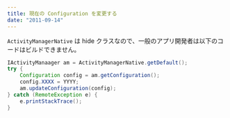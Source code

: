 ```yaml
---
title: 現在の Configuration を変更する
date: "2011-09-14"
---
```


`ActivityManagerNative` は hide クラスなので、一般のアプリ開発者は以下のコードはビルドできません。

```java
IActivityManaager am = ActivityManagerNative.getDefault();
try {
    Configuration config = am.getConfiguration();
    config.XXXX = YYYY;
    am.updateConfiguration(config);
} catch (RemoteException e) {
    e.printStackTrace();
}
```

